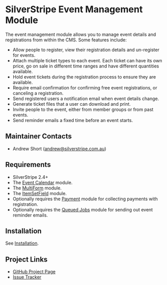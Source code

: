 # SilverStripe Event Management Module
The event management module allows you to manage event details and registrations
from within the CMS. Some features include:

*   Allow people to register, view their registration details and un-register
    for events.
*   Attach multiple ticket types to each event. Each ticket can have its own
    price, go on sale in different time ranges and have different quantities
    available.
*   Hold event tickets during the registration process to ensure they are
    available.
*   Require email confirmation for confirming free event registrations, or
    canceling a registration.
*   Send registered users a notification email when event details change.
*   Generate ticket files that a user can download and print.
*   Invite people to the event, either from member groups or from past events.
*   Send reminder emails a fixed time before an event starts.

## Maintainer Contacts
*   Andrew Short (<andrew@silverstripe.com.au>)

## Requirements
*   SilverStripe 2.4+
*   The [Event Calendar](https://github.com/unclecheese/EventCalendar) module.
*   The [MultiForm](https://github.com/silverstripe/silverstripe-multiform) module.
*   The [ItemSetField](https://github.com/ajshort/silverstripe-itemsetfield) module.
*   Optionally requires the [Payment](https://github.com/silverstripe-labs/silverstripe-payment)
    module for collecting payments with registration.
*   Optionally requires the [Queued Jobs](https://github.com/nyeholt/silverstripe-queuedjobs)
    module for sending out event reminder emails.

## Installation

See [Installation](https://github.com/ajshort/silverstripe-eventmanagement/wiki/Installation).

## Project Links
*   [GitHub Project Page](https://github.com/ajshort/silverstripe-eventmanagement)
*   [Issue Tracker](https://github.com/ajshort/silverstripe-eventmanagement/issues)
